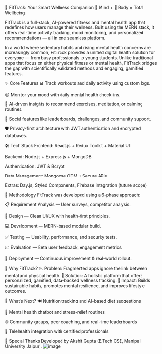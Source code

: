 🌟 FitTrack: Your Smart Wellness Companion
🧠 Mind + 💪 Body = Total Wellbeing

FitTrack is a full-stack, AI-powered fitness and mental health app that redefines how users manage their wellness. Built using the MERN stack, it offers real-time activity tracking, mood monitoring, and personalized recommendations — all in one seamless platform.

In a world where sedentary habits and rising mental health concerns are increasingly common, FitTrack provides a unified digital health solution for everyone — from busy professionals to young students. Unlike traditional apps that focus on either physical fitness or mental health, FitTrack bridges the gap with scientifically validated methods and engaging, gamified features.

✨ Core Features
📊 Track workouts and daily activity using custom logs.

😌 Monitor your mood with daily mental health check-ins.

🧠 AI-driven insights to recommend exercises, meditation, or calming routines.

👥 Social features like leaderboards, challenges, and community support.

🛡️ Privacy-first architecture with JWT authentication and encrypted databases.

🛠️ Tech Stack
Frontend: React.js + Redux Toolkit + Material UI

Backend: Node.js + Express.js + MongoDB

Authentication: JWT & Bcrypt

Data Management: Mongoose ODM + Secure APIs

Extras: Day.js, Styled Components, Firebase integration (future scope)

🔬 Methodology
FitTrack was developed using a 6-phase approach:

📋 Requirement Analysis — User surveys, competitor analysis.

🎨 Design — Clean UI/UX with health-first principles.

💻 Development — MERN-based modular build.

✅ Testing — Usability, performance, and security tests.

📈 Evaluation — Beta user feedback, engagement metrics.

🚀 Deployment — Continuous improvement & real-world rollout.

🎯 Why FitTrack?
📉 Problem: Fragmented apps ignore the link between mental and physical health.
🧩 Solution: A holistic platform that offers personalized, gamified, data-backed wellness tracking.
🚀 Impact: Builds sustainable habits, promotes mental resilience, and improves lifestyle outcomes.

🏁 What's Next?
🍽️ Nutrition tracking and AI-based diet suggestions

🧘 Mental health chatbot and stress-relief routines

🌐 Community groups, peer coaching, and real-time leaderboards

🔗 Telehealth integration with certified professionals

🤝 Special Thanks
Developed by Akshit Gupta (B.Tech CSE, Manipal University Jaipur).
![image](https://github.com/user-attachments/assets/33d2cfa8-66cc-4f4c-81d3-8a87cccbd3bf)



